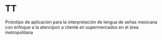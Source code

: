 # TT
 Prototipo de aplicación para la interpretación de lengua de señas mexicana con enfoque a la atencipon a cliente en supermercados en el área metropolitana
